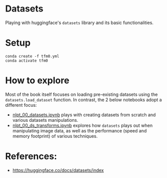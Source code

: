 # Datasets
Playing with huggingface's `datasets` library and its basic functionalities.

# Setup
`conda create -f tfm0.yml`  
`conda activate tfm0`

# How to explore
Most of the book itself focuses on loading pre-existing datasets using the `datasets.load_dataset` function. In contrast, the 2 below notebooks adopt a different focus:
* [nlpt_00_datasets.ipynb](notebooks/nlpt_00_datasets.ipynb) plays with creating datasets from scratch and various datasets manipulations.
* [nlpt_00_ds_transforms.ipynb](nlpt_00_ds_transforms.ipynb) explores how `datasets` plays out when manipulating image data, as well as the performance (speed and memory footprint) of various techniques.

# References:
* https://huggingface.co/docs/datasets/index

